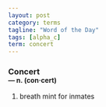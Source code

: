 ```yaml
---
layout: post
category: terms
tagline: "Word of the Day"
tags: [alpha_c]
term: concert
---
```


<h3>Concert<br/> <small>&mdash; n. (con<span>&middot;</span>cert)</small></h3>
<p><ol>
<li>breath mint for inmates</li>
</ol></p>
